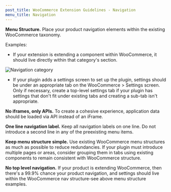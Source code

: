 ```yaml
---
post_title: WooCommerce Extension Guidelines - Navigation
menu_title: Navigation
---
```


**Menu Structure.** Place your product navigation elements within the existing WooCommerce taxonomy.

Examples:

- If your extension is extending a component within WooCommerce, it should live directly within that category's section.

![Navigation category](https://developer.woocommerce.com/docs/wp-content/uploads/sites/3/2024/01/Image-1242x764-1.png)

- If your plugin adds a settings screen to set up the plugin, settings should be under an appropriate tab on the WooCommerce > Settings screen. Only if necessary, create a top-level settings tab if your plugin has settings that don't fit under existing tabs and creating a sub-tab isn't appropriate.

**No iframes, only APIs.** To create a cohesive experience, application data should be loaded via API instead of an iFrame.

**One line navigation label.** Keep all navigation labels on one line. Do not introduce a second line in any of the preexisting menu items.

**Keep menu structure simple.** Use existing WooCommerce menu structures as much as possible to reduce redundancies. If your plugin must introduce multiple pages or areas, consider grouping them in tabs using existing components to remain consistent with WooCommerce structure. 

**No top level navigation.** If your product is extending WooCommerce, then there's a 99.9% chance your product navigation, and settings should live within the WooCommerce nav structure-see above menu structure examples.
